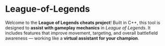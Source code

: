 # League-of-Legends
Welcome to the **League of Legends cheats project**!   Built in C++, this tool is designed to **assist with gameplay mechanics** in *League of Legends*.   It includes features that improve movement, targeting, and overall battlefield awareness — working like a **virtual assistant for your champion**.
